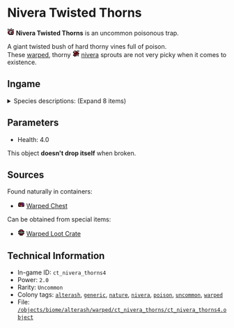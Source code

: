 # Nivera Twisted Thorns

<img src="https://raw.githubusercontent.com/Ceterai/Enternia/main/objects/biome/alterash/warped/ct_nivera_thorns/icon.png" alt="Nivera Twisted Thorns icon" loading="lazy" height=16px width="auto" /> **Nivera Twisted Thorns** is an uncommon poisonous trap.

A giant twisted bush of hard thorny vines full of poison.  
These [warped](https://ceterai.github.io/MyEnternia/Wiki/Tags/Warped), thorny <img src="https://raw.githubusercontent.com/Ceterai/Enternia/main/objects/alta/special/plants/trees/ct_nivera_tree.png" alt="Nivera icon" loading="lazy" height=16px width="auto" /> [nivera](https://ceterai.github.io/MyEnternia/Wiki/Nivera) sprouts are not very picky when it comes to existence.

## Ingame

<details><summary>Species descriptions: (Expand 8 items)</summary>

- Alta: A particularly big nivera bush. As poisonous as you would think.
- Apex: Sharp. I'd better avoid them.
- Avian: If only I could fly.
- Floran: Big bad ssspiky plant, warpy and evil. Hatess Floran.
- Glitch: Cautious. These look dangerous.
- Human: Very sharp thorns.
- Hylotl: These look deadly.
- Novakid: These sure look sharp, I'm ready to hightail it outta here!

</details>

## Parameters

- Health: 4.0

This object **doesn't drop itself** when broken.

## Sources

Found naturally in containers:

- <img src="https://raw.githubusercontent.com/Ceterai/Enternia/main/objects/biome/alterash/warped/decorative/chest/icon.png" alt="Warped Chest icon" loading="lazy" height=16px width="auto" /> [Warped Chest](https://ceterai.github.io/MyEnternia/Wiki/WarpedChest)

Can be obtained from special items:

- <img src="https://raw.githubusercontent.com/Ceterai/Enternia/main/items/active/alta/loot/biome/ct_warped_loot.png" alt="Warped Loot Crate icon" loading="lazy" height=16px width="auto" /> [Warped Loot Crate](https://ceterai.github.io/MyEnternia/Wiki/WarpedLootCrate)

## Technical Information

- In-game ID: `ct_nivera_thorns4`
- Power: `2.0`
- Rarity: `Uncommon`
- Colony tags: [`alterash`](https://ceterai.github.io/MyEnternia/Wiki/Tags/Alterash), [`generic`](https://ceterai.github.io/MyEnternia/Wiki/Tags/Generic), [`nature`](https://ceterai.github.io/MyEnternia/Wiki/Tags/Nature), [`nivera`](https://ceterai.github.io/MyEnternia/Wiki/Tags/Nivera), [`poison`](https://ceterai.github.io/MyEnternia/Wiki/Tags/Poison), [`uncommon`](https://ceterai.github.io/MyEnternia/Wiki/Tags/Uncommon), [`warped`](https://ceterai.github.io/MyEnternia/Wiki/Tags/Warped)
- File: [`/objects/biome/alterash/warped/ct_nivera_thorns/ct_nivera_thorns4.object`](https://github.com/Ceterai/Enternia/blob/main/objects/biome/alterash/warped/ct_nivera_thorns/ct_nivera_thorns4.object)
